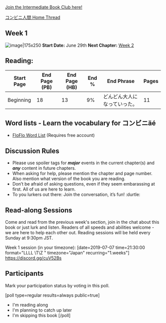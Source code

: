[Join the Intermediate Book Club here!](https://community.wanikani.com/t/18908) 

[コンビニ人間 Home Thread](https://community.wanikani.com/t/%E3%82%B3%E3%83%B3%E3%83%93%E3%83%8B%E4%BA%BA%E9%96%93-home-thread-intermediate-book-club/36779)


## Week 1
![image|175x250](upload://Aak4pHQKP20m7c2kMVjgdjMoED1.jpeg) 
**Start Date:**  June 29th
**Next Chapter:**  [Week 2](https://community.wanikani.com/t/%E3%82%B3%E3%83%B3%E3%83%93%E3%83%8B%E4%BA%BA%E9%96%93-week-2-discussion/37684)

## Reading:

Start Page | End Page (PB) | End Page (HB) | End % | End Phrase | Pages |
| --- | --- | --- | --- | --- | --- |
Beginning|18|13|9%|どんどん大人になっていった。|11|


## Word lists - Learn the vocabulary for コンビニäé
* [FloFlo Word List](https://floflo.moe/books/) (Requires free account)


## Discussion Rules

* Please use spoiler tags for  ***major***  events in the current chapter(s) and  ***any***  content in future chapters.
* When asking for help, please mention the chapter and page number. Also mention what version of the book you are reading.
* Don’t be afraid of asking questions, even if they seem embarassing at first. All of us are here to learn.
* To you lurkers out there: Join the conversation, it’s fun! :durtle:

## Read-along Sessions

Come and read from the previous week's section, join in the chat about this book or just lurk and listen.  Readers of all speeds and abilities welcome - we are here to help each other out. Reading sessions will be held every Sunday at 9:30pm JST. 

Week 1 session (in your timezone): [date=2019-07-07 time=21:30:00 format="LLLL \T\Z " timezone="Japan" recurring="1.weeks"]
https://discord.gg/cuV52Bs 

## Participants

Mark your participation status by voting in this poll.

[poll type=regular results=always public=true]
*  I'm reading along
*  I'm planning to catch up later
*  I'm skipping this book
[/poll]
